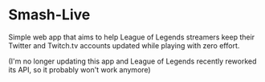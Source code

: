 # Smash-Live
Simple web app that aims to help League of Legends streamers keep their Twitter and Twitch.tv accounts updated while playing with zero effort.

(I'm no longer updating this app and League of Legends recently reworked its API, so it probably won't work anymore)
